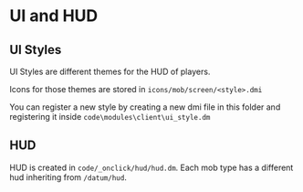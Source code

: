 # UI and HUD

## UI Styles

UI Styles are different themes for the HUD of players. 

Icons for those themes are stored in `icons/mob/screen/<style>.dmi`

You can register a new style by creating a new dmi file in this folder and registering it inside `code\modules\client\ui_style.dm`

## HUD

HUD is created in `code/_onclick/hud/hud.dm`. Each mob type has a different hud inheriting from `/datum/hud`.